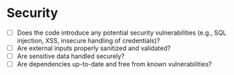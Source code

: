 # Security

- [ ] Does the code introduce any potential security vulnerabilities (e.g., SQL injection, XSS, insecure handling of credentials)?
- [ ] Are external inputs properly sanitized and validated?
- [ ] Are sensitive data handled securely?
- [ ] Are dependencies up-to-date and free from known vulnerabilities?
